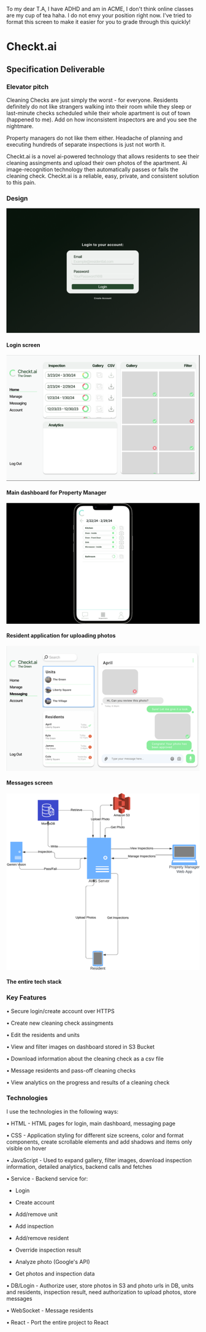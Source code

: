 To my dear T.A,
I have ADHD and am in ACME, I don't think online classes are my cup of tea haha. I do not envy your position right now. I've tried to format this screen to make it easier for you to grade through this quickly!


# Checkt.ai

## Specification Deliverable
### Elevator pitch

Cleaning Checks are just simply the worst - for everyone. Residents definitely do not like strangers walking into their room while they sleep or last-minute checks scheduled while their whole apartment is out of town (happened to me). Add on how inconsistent inspectors are and you see the nightmare.

Property managers do not like them either. Headache of planning and executing hundreds of separate inspections is just not worth it.

Checkt.ai is a novel ai-powered technology that allows residents to see their cleaning assingments and upload their own photos of the apartment. Ai image-recognition technology then automatically passes or fails the cleaning check. Checkt.ai is a reliable, easy, private, and consistent solution to this pain.

### Design
![alt text](media/login.png)

#### Login screen

![alt text](media/home.png)

#### Main dashboard for Property Manager

![alt text](media/add-photo.png)

#### Resident application for uploading photos

![alt text](media/messaging.png)

#### Messages screen

![alt text](media/tech-stack.png)

#### The entire tech stack

### Key Features
• Secure login/create account over HTTPS

• Create new cleaning check assingments

• Edit the residents and units

• View and filter images on dashboard stored in S3 Bucket

• Download information about the cleaning check as a csv file

• Message residents and pass-off cleaning checks

• View analytics on the progress and results of a cleaning check

### Technologies
I use the technologies in the following ways:

• HTML - HTML pages for login, main dashboard, messaging page

• CSS - Application styling for different size screens, color and format components, create scrollable elements and add shadows and items only visible on hover

• JavaScript - Used to expand gallery, filter images, download inspection information, detailed analytics, backend calls and fetches

• Service - Backend service for:

  - Login
  
  - Create account
  
  - Add/remove unit
  
  - Add inspection

  - Add/remove resident
  
  - Override inspection result
  
  - Analyze photo (Google's API)
  
  - Get photos and inspection data

• DB/Login - Authorize user, store photos in S3 and photo urls in DB, units and residents, inspection result, need authorization to upload photos, store messages

• WebSocket - Message residents

• React - Port the entire project to React
